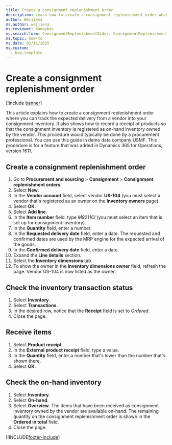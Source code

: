```yaml
---
title: Create a consignment replenishment order
description: Learn how to create a consignment replenishment order where you can track the expected delivery from a vendor into your consignment inventory.
author: Weijiesa
ms.author: weijiesa
ms.reviewer: kamaybac
ms.search.form: ConsignmentReplenishmentOrder, ConsignmentReplenishmentOrderCreate, InventTrans, ConsignmentDraftReplenishmentOrderJournal, InventOnhandMovement, InventOnhandItem, InventItemIdLookupSimple, ConsignmentProductReceiptJournal, ConsignmentReplenishmentOrderLineQuantity
ms.topic: how-to
ms.date: 02/11/2025
ms.custom: 
  - bap-template
---
```


# Create a consignment replenishment order

[!include [banner](../../includes/banner.md)]

This article explains how to create a consignment replenishment order where you can track the expected delivery from a vendor into your consignment inventory. It also shows how to record a receipt of products so that the consignment inventory is registered as on-hand inventory owned by the vendor. This procedure would typically be done by a procurement professional. You can use this guide in demo data company USMF. This procedure is for a feature that was added in Dynamics 365 for Operations, version 1611.

## Create a consignment replenishment order

1. Go to **Procurement and sourcing** \> **Consignment** \> **Consignment replenishment orders**.
2. Select **New**.
3. In the **Vendor account** field, select vendor **US-104** (you must select a vendor that's registered as an owner on the **Inventory owners** page).
4. Select **OK**.
5. Select **Add line**.
6. In the **Item number** field, type *M9211CI* (you must select an item that is set up for consignment inventory).
7. In the **Quantity** field, enter a number.
8. In the **Requested delivery date** field, enter a date. The requested and confirmed dates are used by the MRP engine for the expected arrival of the goods.  
9. In the **Confirmed delivery date** field, enter a date.
10. Expand the **Line details** section.
11. Select the **Inventory dimensions** tab.
12. To show the owner in the **Inventory dimensions owner** field, refresh the page. Vendor US-104 is now listed as the owner.  

## Check the inventory transaction status

1. Select **Inventory**.
2. Select **Transactions**.
3. In the desired row, notice that the **Receipt** field is set to *Ordered*.  
4. Close the page.

## Receive items

1. Select **Product receipt**.
2. In the **External product receipt** field, type a value.
3. In the **Quantity** field, enter a number that's lower than the number that's shown there.
4. Select **OK**.

## Check the on-hand inventory

1. Select **Inventory**.
2. Select **On-hand**.
3. Select **Overview**. The items that have been received as consignment inventory owned by the vendor are available on-hand. The remaining quantity on the consignment replenishment order is shown in the **Ordered in total** field.  
4. Close the page.

[!INCLUDE[footer-include](../../../includes/footer-banner.md)]
